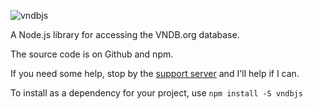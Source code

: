 ![vndbjs](http://i.imgur.com/ujZTxlz.png)

A Node.js library for accessing the VNDB.org database.

The source code is on Github and npm.

If you need some help, stop by the [support server](https://discord.gg/FkBpDhg) and I'll help if I can.

To install as a dependency for your project, use `npm install -S vndbjs`
